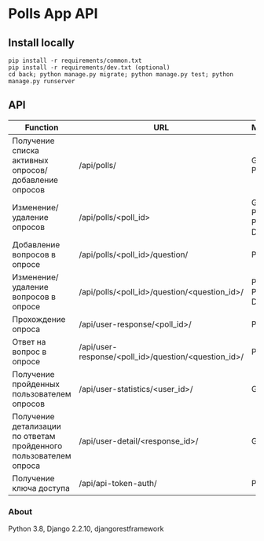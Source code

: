 # Polls App API
## Install locally
```
pip install -r requirements/common.txt
pip install -r requirements/dev.txt (optional)
cd back; python manage.py migrate; python manage.py test; python manage.py runserver
```
## API
| Function | URL | Method | Rights |
| ------ | ------ | ------ | ------ |
| Получение списка активных опросов/добавление опросов | /api/polls/ | GET, POST | IsStaffUserOrReadOnly |
| Изменение/удаление опросов | /api/polls/<poll_id> | GET, PUT, PATCH, DELETE | IsStaffUserOrReadOnly |
| Добавление вопросов в опросе | /api/polls/<poll_id>/question/ | POST | IsStaffUserOrReadOnly |
| Изменение/удаление вопросов в опросе | /api/polls/<poll_id>/question/<question_id>/ | PUT, PATCH, DELETE | IsStaffUserOrReadOnly |
| Прохождение опроса | /api/user-response/<poll_id>/ | POST | AllowAny |
| Ответ на вопрос в опросе | /api/user-response/<poll_id>/question/<question_id>/ | POST | AllowAny |
| Получение пройденных пользователем опросов | /api/user-statistics/<user_id>/ | GET | AllowAny |
| Получение детализации по ответам пройденного пользователем опроса | /api/user-detail/<response_id>/ | GET | AllowAny |
| Получение ключа доступа | /api/api-token-auth/ | POST | AllowAny |
### About
Python 3.8, Django 2.2.10, djangorestframework

